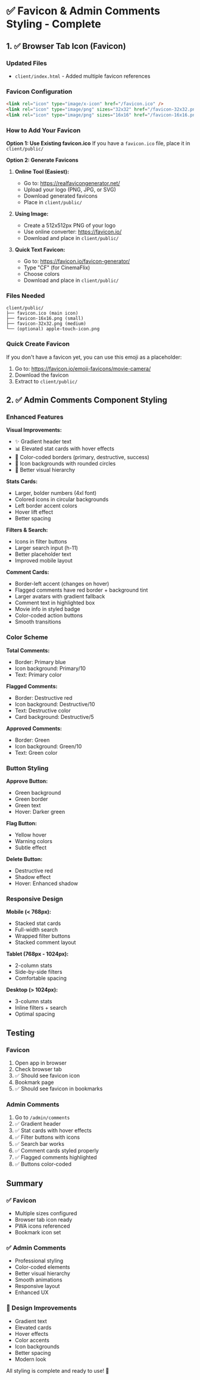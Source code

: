 # ✅ Favicon & Admin Comments Styling - Complete

## 1. ✅ Browser Tab Icon (Favicon)

### Updated Files
- `client/index.html` - Added multiple favicon references

### Favicon Configuration
```html
<link rel="icon" type="image/x-icon" href="/favicon.ico" />
<link rel="icon" type="image/png" sizes="32x32" href="/favicon-32x32.png" />
<link rel="icon" type="image/png" sizes="16x16" href="/favicon-16x16.png" />
```

### How to Add Your Favicon

**Option 1: Use Existing favicon.ico**
If you have a `favicon.ico` file, place it in `client/public/`

**Option 2: Generate Favicons**

1. **Online Tool (Easiest):**
   - Go to: https://realfavicongenerator.net/
   - Upload your logo (PNG, JPG, or SVG)
   - Download generated favicons
   - Place in `client/public/`

2. **Using Image:**
   - Create a 512x512px PNG of your logo
   - Use online converter: https://favicon.io/
   - Download and place in `client/public/`

3. **Quick Text Favicon:**
   - Go to: https://favicon.io/favicon-generator/
   - Type "CF" (for CinemaFlix)
   - Choose colors
   - Download and place in `client/public/`

### Files Needed
```
client/public/
├── favicon.ico (main icon)
├── favicon-16x16.png (small)
├── favicon-32x32.png (medium)
└── (optional) apple-touch-icon.png
```

### Quick Create Favicon
If you don't have a favicon yet, you can use this emoji as a placeholder:

1. Go to: https://favicon.io/emoji-favicons/movie-camera/
2. Download the favicon
3. Extract to `client/public/`

## 2. ✅ Admin Comments Component Styling

### Enhanced Features

**Visual Improvements:**
- ✨ Gradient header text
- 📊 Elevated stat cards with hover effects
- 🎨 Color-coded borders (primary, destructive, success)
- 💫 Icon backgrounds with rounded circles
- 🎯 Better visual hierarchy

**Stats Cards:**
- Larger, bolder numbers (4xl font)
- Colored icons in circular backgrounds
- Left border accent colors
- Hover lift effect
- Better spacing

**Filters & Search:**
- Icons in filter buttons
- Larger search input (h-11)
- Better placeholder text
- Improved mobile layout

**Comment Cards:**
- Border-left accent (changes on hover)
- Flagged comments have red border + background tint
- Larger avatars with gradient fallback
- Comment text in highlighted box
- Movie info in styled badge
- Color-coded action buttons
- Smooth transitions

### Color Scheme

**Total Comments:**
- Border: Primary blue
- Icon background: Primary/10
- Text: Primary color

**Flagged Comments:**
- Border: Destructive red
- Icon background: Destructive/10
- Text: Destructive color
- Card background: Destructive/5

**Approved Comments:**
- Border: Green
- Icon background: Green/10
- Text: Green color

### Button Styling

**Approve Button:**
- Green background
- Green border
- Green text
- Hover: Darker green

**Flag Button:**
- Yellow hover
- Warning colors
- Subtle effect

**Delete Button:**
- Destructive red
- Shadow effect
- Hover: Enhanced shadow

### Responsive Design

**Mobile (< 768px):**
- Stacked stat cards
- Full-width search
- Wrapped filter buttons
- Stacked comment layout

**Tablet (768px - 1024px):**
- 2-column stats
- Side-by-side filters
- Comfortable spacing

**Desktop (> 1024px):**
- 3-column stats
- Inline filters + search
- Optimal spacing

## Testing

### Favicon
1. Open app in browser
2. Check browser tab
3. ✅ Should see favicon icon
4. Bookmark page
5. ✅ Should see favicon in bookmarks

### Admin Comments
1. Go to `/admin/comments`
2. ✅ Gradient header
3. ✅ Stat cards with hover effects
4. ✅ Filter buttons with icons
5. ✅ Search bar works
6. ✅ Comment cards styled properly
7. ✅ Flagged comments highlighted
8. ✅ Buttons color-coded

## Summary

### ✅ Favicon
- Multiple sizes configured
- Browser tab icon ready
- PWA icons referenced
- Bookmark icon set

### ✅ Admin Comments
- Professional styling
- Color-coded elements
- Better visual hierarchy
- Smooth animations
- Responsive layout
- Enhanced UX

### 🎨 Design Improvements
- Gradient text
- Elevated cards
- Hover effects
- Color accents
- Icon backgrounds
- Better spacing
- Modern look

All styling is complete and ready to use! 🎉
